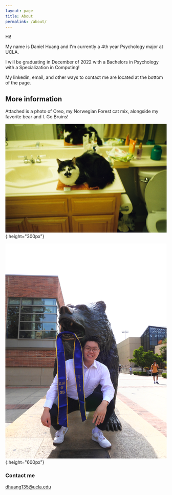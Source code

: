 ```yaml
---
layout: page
title: About
permalink: /about/
---
```

Hi! 

My name is Daniel Huang and I'm currently a 4th year Psychology major at UCLA. 

I will be graduating in December of 2022 with a Bachelors in Psychology with a Specialization in Computing!

My linkedin, email, and other ways to contact me are located at the bottom of the page. 

## More information

Attached is a photo of Oreo, my Norwegian Forest cat mix, alongside my favorite bear and I. Go Bruins!

![](/images/meowmeow.jpg){:height="300px"}

![](/images/pfpprof.JPG){:height="600px"}


### Contact me

[dhuang135@ucla.edu](mailto:dhuang135@ucla.edu)